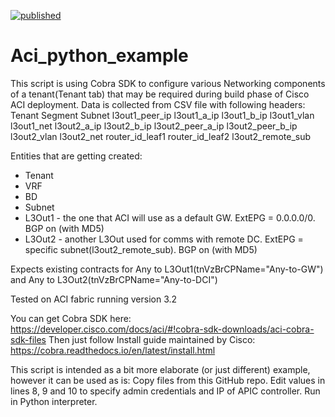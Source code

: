  [![published](https://static.production.devnetcloud.com/codeexchange/assets/images/devnet-published.svg)](https://developer.cisco.com/codeexchange/github/repo/ilia2344/Aci_python_example)
# Aci_python_example

This script is using Cobra SDK to configure various Networking components of a tenant(Tenant tab) that may be required during build phase of Cisco ACI deployment.
Data is collected from CSV file with following headers:
Tenant	Segment	Subnet	l3out1_peer_ip	l3out1_a_ip	l3out1_b_ip	l3out1_vlan	l3out1_net	l3out2_a_ip	l3out2_b_ip	l3out2_peer_a_ip	l3out2_peer_b_ip	l3out2_vlan	l3out2_net	router_id_leaf1	router_id_leaf2	l3out2_remote_sub

Entities that are getting created:
 - Tenant
 - VRF
 - BD
 - Subnet
 - L3Out1 - the one that ACI will use as a default GW. ExtEPG = 0.0.0.0/0. BGP on (with MD5)
 - L3Out2 - another L3Out used for comms with remote DC. ExtEPG = specific subnet(l3out2_remote_sub). BGP on (with MD5)
 
 Expects existing contracts for Any to L3Out1(tnVzBrCPName="Any-to-GW") and Any to L3Out2(tnVzBrCPName="Any-to-DCI")
 
 Tested on ACI fabric running version 3.2
 
 You can get Cobra SDK here:
 https://developer.cisco.com/docs/aci/#!cobra-sdk-downloads/aci-cobra-sdk-files
 Then just follow Install guide maintained by Cisco:
 https://cobra.readthedocs.io/en/latest/install.html
 
 This script is intended as a bit more elaborate (or just different) example, however it can be used as is:
 Copy files from this GitHub repo.
 Edit values in lines 8, 9 and 10 to specify admin credentials and IP of APIC controller.
 Run in Python interpreter.
 
